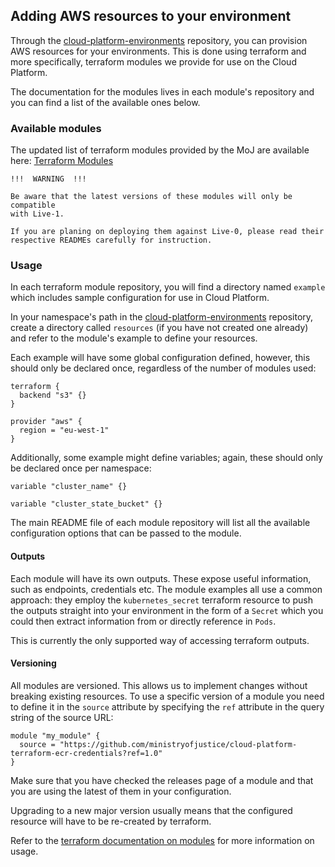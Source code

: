 ## Adding AWS resources to your environment

Through the [cloud-platform-environments][env-repo] repository, you can provision AWS resources for your environments. This is done using terraform and more specifically, terraform modules we provide for use on the Cloud Platform.

The documentation for the modules lives in each module's repository and you can find a list of the available ones below.

### Available modules

The updated list of terraform modules provided by the MoJ are available here: [Terraform Modules][tf-modules-list]

```
!!!  WARNING  !!!

Be aware that the latest versions of these modules will only be compatible
with Live-1.

If you are planing on deploying them against Live-0, please read their
respective READMEs carefully for instruction.

```

### Usage

In each terraform module repository, you will find a directory named `example` which includes sample configuration for use in Cloud Platform.

In your namespace's path in the [cloud-platform-environments][env-repo] repository, create a directory called `resources` (if you have not created one already) and refer to the module's example to define your resources.

Each example will have some global configuration defined, however, this should only be declared once, regardless of the number of modules used:

```
terraform {
  backend "s3" {}
}

provider "aws" {
  region = "eu-west-1"
}
```

Additionally, some example might define variables; again, these should only be declared once per namespace:

```
variable "cluster_name" {}

variable "cluster_state_bucket" {}
```

The main README file of each module repository will list all the available configuration options that can be passed to the module.

#### Outputs
Each module will have its own outputs. These expose useful information, such as endpoints, credentials etc. The module examples all use a common approach: they employ the `kubernetes_secret` terraform resource to push the outputs straight into your environment in the form of a `Secret` which you could then extract information from or directly reference in `Pods`.

This is currently the only supported way of accessing terraform outputs.

#### Versioning

All modules are versioned. This allows us to implement changes without breaking existing resources. To use a specific version of a module you need to define it in the `source` attribute by specifying the `ref` attribute in the query string of the source URL:

```
module "my_module" {
  source = "https://github.com/ministryofjustice/cloud-platform-terraform-ecr-credentials?ref=1.0"
}
```

Make sure that you have checked the releases page of a module and that you are using the latest of them in your configuration.

Upgrading to a new major version usually means that the configured resource will have to be re-created by terraform.

Refer to the [terraform documentation on modules][tf-modules-docs] for more information on usage.



[env-repo]: https://github.com/ministryofjustice/cloud-platform-environments/
[tf-modules-list]: https://github.com/ministryofjustice/cloud-platform#terraform-modules
[tf-modules-docs]: http://terraform.io/docs/modules
